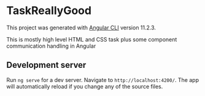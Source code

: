 # TaskReallyGood

This project was generated with [Angular CLI](https://github.com/angular/angular-cli) version 11.2.3.

This is mostly high level HTML and CSS task plus some component communication handling in Angular

## Development server

Run `ng serve` for a dev server. Navigate to `http://localhost:4200/`. The app will automatically reload if you change any of the source files.
